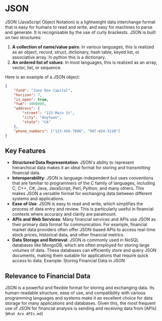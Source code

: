 # JSON 

JSON (JavaScript Object Notation) is a lightweight data interchange format that is easy for humans to read and write, and easy for machines to parse and generate. It is recognisable by the use of curly brackests. JSON is built on two structures:

1. **A collection of name/value pairs**: In various languages, this is realized as an object, record, struct, dictionary, hash table, keyed list, or associative array. In python this is a dictionary.
2. **An ordered list of values**: In most languages, this is realized as an array, vector, list, or sequence.

Here is an example of a JSON object:

```json
{
    "fund": "Jane Doe Capital",
    "horizon": 7,
    "is_open": true,
    "fum": 4000000,
    "address": {
        "street": "123 Main St",
        "city": "Anytown",
        "state": "CA"
    },
    "phone_numbers": ["123-456-7890", "987-654-3210"]
}
```

## Key Features

- **​Structured Data Representation​**: JSON's ability to represent hierarchical data makes it an ideal format for storing and transmitting financial data.
- **Interoperability​**: JSON is language-independent but uses conventions that are familiar to programmers of the C family of languages, including C, C++, C#, Java, JavaScript, Perl, Python, and many others. This makes JSON a versatile format for exchanging data between different systems and applications.
- **​Ease of Use​**: JSON is easy to read and write, which simplifies the process of data entry and review. This is particularly useful in financial contexts where accuracy and clarity are paramount.
- **​APIs and Web Services​**: Many financial services and APIs use JSON as their primary data format for communication. For example, financial market data providers often offer JSON-based APIs to access real-time stock prices, historical data, and other financial metrics.
- **Data Storage and Retrieval​**: JSON is commonly used in NoSQL databases like MongoDB, which are often employed for storing large volumes of data. These databases can efficiently store and query JSON documents, making them suitable for applications that require quick access to data.
Example: Storing Financial Data in JSON


## Relevance to Financial Data

JSON is a powerful and flexible format for storing and exchanging  data. Its human-readable structure, ease of use, and compatibility with various programming languages and systems make it an excellent choice for data storage for many applications and databases. Given this, the most frequent use of JSON for financial analysis is sending and receiving data from [APIs](`What Are APIs.md`)